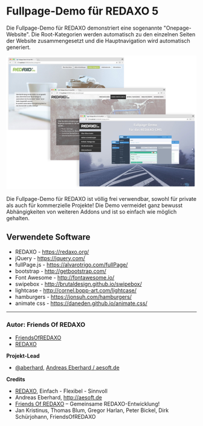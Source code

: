 # Fullpage-Demo für REDAXO 5

Die Fullpage-Demo für REDAXO demonstriert eine sogenannte "Onepage-Website". Die Root-Kategorien werden automatisch zu den einzelnen Seiten der Website zusammengesetzt und die Hauptnavigation wird automatisch generiert.

![Screenshot](https://raw.githubusercontent.com/FriendsOfREDAXO/demo_fullpage/assets/demo_fullpage_01.jpg)

Die Fullpage-Demo für REDAXO ist völlig frei verwendbar, sowohl für private als auch für kommerzielle Projekte!
Die Demo vermeidet ganz bewusst Abhängigkeiten von weiteren Addons und ist so einfach wie möglich gehalten.

## Verwendete Software

* REDAXO - https://redaxo.org/
* jQuery - https://jquery.com/
* fullPage.js - https://alvarotrigo.com/fullPage/
* bootstrap - http://getbootstrap.com/
* Font Awesome - http://fontawesome.io/
* swipebox - http://brutaldesign.github.io/swipebox/
* lightcase - http://cornel.bopp-art.com/lightcase/
* hamburgers - https://jonsuh.com/hamburgers/
* animate css - https://daneden.github.io/animate.css/

---

### Autor: Friends Of REDAXO ###

* [FriendsOfREDAXO](https://github.com/FriendsOfREDAXO)
* [REDAXO](http://www.redaxo.org)

**Projekt-Lead**

* [@aberhard](https://github.com/aeberhard), [Andreas Eberhard / aesoft.de](http://aesoft.de)

**Credits**

* [REDAXO](https://redaxo.org), Einfach - Flexibel - Sinnvoll
* Andreas Eberhard, http://aesoft.de
* [Friends Of REDAXO](https://github.com/FriendsOfREDAXO) – Gemeinsame REDAXO-Entwicklung!
* Jan Kristinus, Thomas Blum, Gregor Harlan, Peter Bickel, Dirk Schürjohann, FriendsOfREDAXO
